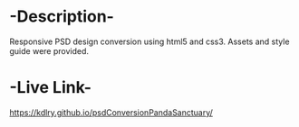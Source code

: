 # -Description-

Responsive PSD design conversion using html5 and css3. Assets and style guide were provided.

# -Live Link-

https://kdlry.github.io/psdConversionPandaSanctuary/
